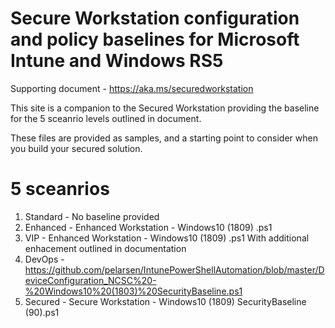 
# Secure Workstation configuration and policy baselines for Microsoft Intune and Windows RS5 

Supporting document - https://aka.ms/securedworkstation


This site is a companion to the Secured Workstation providing the baseline for the 5 sceanrio levels outlined in document.

These files are provided as samples, and a starting point to consider when you build your secured solution.

# 5 sceanrios

1. Standard  - No baseline provided
2. Enhanced  - Enhanced Workstation - Windows10 (1809) .ps1
3. VIP       - Enhanced Workstation - Windows10 (1809) .ps1 With additional enhacement outlined in documentation
4. DevOps    - https://github.com/pelarsen/IntunePowerShellAutomation/blob/master/DeviceConfiguration_NCSC%20-%20Windows10%20(1803)%20SecurityBaseline.ps1
5. Secured   - Secure Workstation - Windows10 (1809) SecurityBaseline (90).ps1



